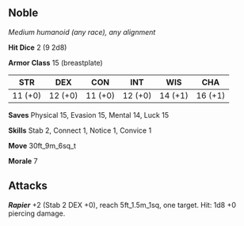 ## Noble

*Medium humanoid (any race), any alignment*

**Hit Dice** 2 (9 2d8)

**Armor Class** 15 (breastplate)

| STR     | DEX     | CON     | INT     | WIS     | CHA     |
|---------|---------|---------|---------|---------|---------|
| 11 (+0) | 12 (+0) | 11 (+0) | 12 (+0) | 14 (+1) | 16 (+1) |

**Saves** Physical 15, Evasion 15, Mental 14, Luck 15

**Skills** Stab 2, Connect 1, Notice 1, Convice 1

**Move** 30ft\_9m\_6sq\_t

**Morale** 7

## Attacks

***Rapier*** +2 (Stab 2 DEX +0), reach 5ft\_1.5m\_1sq, one target. Hit: 1d8 +0 piercing damage.


